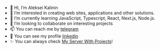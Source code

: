 - 👋 Hi, I’m Aleksei Kalinin
- 👀 I’m interested in creating web sites, applications and other solutions. 
- 🌱 I’m currently learning JavaScript, Typescript, React, Next.js, Node.js. 
- 💞️ I’m looking to collaborate on interesting projects
- 📫 You can reach me by <a href="https://t.me/rspav">telegram</a> 
- 👀 You can see my profile <a href='https://www.linkedin.com/in/aleks-kalinin/'>linkedin</a>
- ✨ You can always check [My Server With Projects](https://alekseykalinin.ru/projects/)!

<!---
lelikone777/lelikone777 is a ✨ special ✨ repository because its `README.md` (this file) appears on your GitHub profile.
You can click the Preview link to take a look at your changes.
--->
